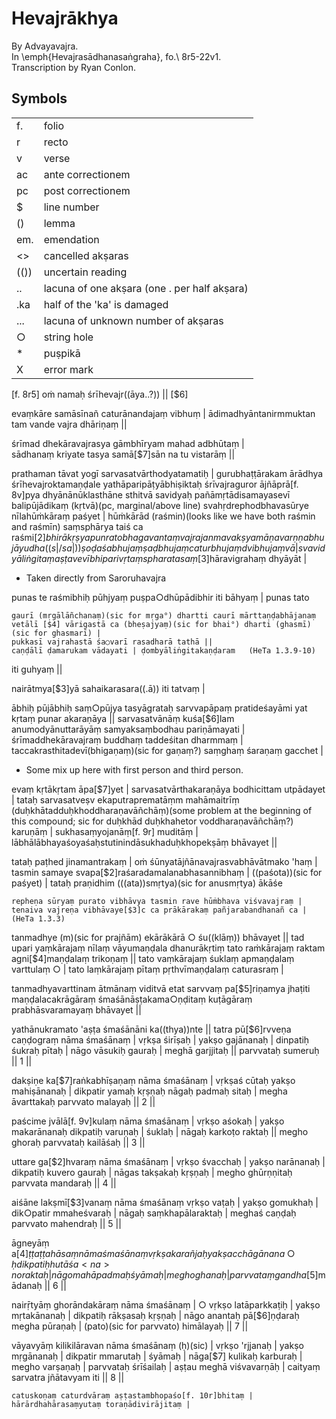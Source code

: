 # Hevajrākhya
By Advayavajra.  
In \emph{Hevajrasādhanasaṅgraha}, fo.\ 8r5-22v1.  
Transcription by Ryan Conlon.  

## Symbols

|      |                                              |
| ---- | -------------------------------------------- |
| f.   | folio                                        |
| r    | recto                                        |
| v    | verse                                        |
| ac   | ante correctionem                            |
| pc   | post correctionem                            |
| $    | line number                                  |
| ()   | lemma                                        |
| em.  | emendation                                   |
| <>   | cancelled akṣaras                            |
| (()) | uncertain reading                            |
| ..   | lacuna of one akṣara (one . per half akṣara) |
| .ka  | half of the 'ka' is damaged                  |
| ...  | lacuna of unknown number of akṣaras          |
| ○    | string hole                                  |
| *    | puṣpikā                                      |
| X    | error mark                                   |


[f. 8r5] oṁ namaḥ śrīhevajr((āya..?)) || [$6]

evaṃkāre samāsīnañ caturānandajaṃ vibhuṃ |
ādimadhyāntanirmmuktan tam vande vajra dhāriṇaṃ ||

śrīmad dhekāravajrasya gāmbhīryam mahad adbhūtaṃ |  
sādhanaṃ kriyate tasya samā[$7]sān na tu vistarāṃ ||

prathaman tāvat yogī sarvasatvārthodyatamatiḥ | gurubhaṭṭārakam ārādhya śrīhevajroktamaṇḍale yathāparipāṭyābhiṣiktaḥ śrīvajraguror ājñāprā[f. 8v]pya dhyānānūklasthāne sthitvā savidyaḥ pañāmṛtādisamayasevī balipūjādikaṃ (kṛtvā)(pc, marginal/above line) svahṛdrephodbhavasūrye nīlahūṁkāraṃ paśyet | hūṁkārād (raśmin)(looks like we have both raśmin and raśmīn) saṃsphārya taiś ca raśmi[$2]bhir ākṛṣya punrato bhagavantaṃ vajrajanma vakṣyamāṇavarṇṇabhujāyudha((s|/sa|)) ṣoḍaśabhujaṃ ṣaḍbhujaṃ caturbhujaṃ dvibhujaṃ vā | svavidyāliṅgitaṃ aṣṭavevībhi parivṛtaṃ spharatasaṃ[$3]hāravigrahaṃ dhyāyāt |

* Taken directly from Saroruhavajra

punas te raśmibhiḥ pūhjyaṃ puṣpa○dhūpādibhir iti bāhyaṃ | punas tato

	gaurī (mṛgālāñchanaṃ)(sic for mṛga°) dhartti caurī mārttaṇḍabhājanaṃ
	vetālī [$4] vārigastā ca (bheṣajyaṃ)(sic for bhai°) dharti (ghasmī)(sic for ghasmarī) |
	pukkasī vajrahastā śa○varī rasadharā tathā ||
	caṇḍālī ḍamarukam vādayati | ḍombyāliṅgitakaṇḍaram   (HeTa 1.3.9-10)

iti guhyaṃ ||

nairātmya[$3]yā sahaikarasara((.ā)) iti tatvaṃ | 

ābhiḥ pūjābhiḥ saṃ○pūjya tasyāgrataḥ sarvvapāpaṃ pratideśayāmi yat kṛtaṃ punar akaraṇāya || sarvasatvānāṃ kuśa[$6]lam anumodyānuttarāyāṃ samyaksaṃbodhau pariṇāmayati | śrīmaddhekāravajraṃ buddhaṃ taddeśitan dharmmaṃ | taccakrasthitadevī(bhigaṇaṃ)(sic for gaṇaṃ?) saṃghaṃ śaraṇaṃ gacchet | 

* Some mix up here with first person and third person.


evaṃ kṛtākṛtam āpa[$7]yet | sarvasatvārthakaraṇāya bodhicittam utpādayet | tataḥ sarvasatveṣv ekaputraprematāṃm mahāmaitrīṃ (duḥkhātadduḥkhoddharaṇavāñchāṃ)(some problem at the beginning of this compound; sic for duḥkhād duḥkhahetor voddharaṇavāñchāṃ?) karuṇāṃ | sukhasaṃyojanāṃ[f. 9r] muditāṃ | lābhālābhayaśoyaśaḥstutinindāsukhaduḥkhopekṣāṃ bhāvayet || 


tataḥ paṭhed jinamantrakaṃ | oṁ śūnyatājñānavajrasvabhāvātmako 'haṃ | tasmin samaye svapa[$2]raśaradamalanabhasannibhaṃ | ((paśota))(sic for paśyet) | tataḥ praṇidhim (((ata))smṛtya)(sic for anusmṛtya) ākāśe 

	repheṇa sūryaṃ purato vibhāvya tasmin rave hūṁbhava viśvavajraṃ |
	tenaiva vajreṇa vibhāvaye[$3]c ca prākārakaṃ pañjarabandhanañ ca | (HeTa 1.3.3)

tanmadhye (m)(sic for prajñām) ekārākārā ○ śu((klāṃ)) bhāvayet || tad upari yaṃkārajaṃ nīlaṃ vāyumaṇḍala dhanurākṛtiṃ tato raṁkārajaṃ raktam agni[$4]maṇḍalaṃ trikoṇaṃ || tato vaṃkārajaṃ śuklaṃ apmaṇḍalaṃ varttulaṃ ○ | tato laṃkārajaṃ pītaṃ pṛthvīmaṇḍalaṃ caturasraṃ | 

tanmadhyavarttinam ātmānaṃ viditvā etat sarvvaṃ pa[$5]riṇamya jhaṭiti maṇḍalacakrāgāraṃ śmaśānāṣṭakama○ṇḍitaṃ kuṭāgāraṃ prabhāsvaramayaṃ bhāvayet || 

yathānukramato 'aṣṭa śmaśānāni ka((thya))nte || tatra pū[$6]rvveṇa caṇḍograṃ nāma śmaśānaṃ | vṛkṣa śirīṣaḥ | yakṣo gajānanaḥ | dinpatiḥ śukraḥ pītaḥ | nāgo vāsukiḥ gauraḥ | meghā garjjitaḥ || parvvataḥ sumeruḥ || 1 ||

dakṣiṇe ka[$7]raṅkabhīṣaṇaṃ nāma śmaśānaṃ | vṛkṣaś cūtaḥ yakṣo mahiṣānanaḥ | dikpatir yamaḥ kṛṣṇaḥ nāgaḥ padmaḥ sitaḥ | megha āvarttakaḥ parvvato malayaḥ || 2 ||

paścime jvālā[f. 9v]kulaṃ nāma śmaśānaṃ | vṛkṣo aśokaḥ | yakṣo makarānanaḥ dikpatiḥ varuṇaḥ | śuklaḥ | nāgaḥ karkoṭo raktaḥ || megho ghoraḥ parvvataḥ kailāśaḥ || 3 ||

uttare ga[$2]hvaraṃ nāma śmaśānaṃ | vṛkṣo śvacchaḥ | yakṣo narānanaḥ | dikpatiḥ kuvero gauraḥ | nāgas takṣakaḥ kṛṣṇaḥ | megho ghūrṇṇitaḥ parvvata mandaraḥ || 4 ||

aiśāne lakṣmī[$3]vanaṃ nāma śmaśānaṃ vṛkṣo vaṭaḥ | yakṣo gomukhaḥ | dik○patir mmaheśvaraḥ | nāgaḥ saṃkhapālaraktaḥ | meghaś caṇḍaḥ parvvato mahendraḥ || 5 ||

āgneyāṃ a[$4]ṭṭaṭṭahāsaṃ nāma śmaśānaṃ vṛkṣa karañjaḥ yakṣa cchāgānana○ḥ dikpatiḥ hutāśa<na>no raktaḥ | nāgo mahāpadmaḥ śyāmaḥ | megho ghanaḥ | parvvataṃ gandha[$5]mādanaḥ || 6 ||

nairṝtyāṃ ghorāndakāraṃ nāma śmaśānaṃ | ○ vṛkṣo latāparkkaṭiḥ | yakṣo mṛtakānanaḥ | dikpatiḥ rākṣasaḥ kṛṣṇaḥ | nāgo anantaḥ pā[$6]ṇḍaraḥ megha pūraṇaḥ | (pato)(sic for parvvato) himālayaḥ || 7 ||

vāyavyāṃ kilikilāravan nāma śmaśānaṃ (ḥ)(sic) | vṛkṣo 'rjjanaḥ | yakṣo mṛgānanaḥ | dikpatir mmarutaḥ | śyāmaḥ | nāga[$7] kulikaḥ karburaḥ | megho varṣaṇaḥ | parvvataḥ śrīśailaḥ | aṣṭau meghā viśvavarṇāḥ | caityaṃ sarvatra jñātavyam iti || 8 ||

	catuskoṇaṃ caturdvāraṃ aṣṭastambhopaśo[f. 10r]bhitaṃ |
	hārārdhahārasaṃyutaṃ toraṇādivirājitaṃ | 


